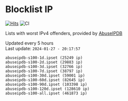 # Blocklist IP

[![Hits](https://hits.seeyoufarm.com/api/count/incr/badge.svg?url=https%3A%2F%2Fgithub.com%2Fborestad%2Fblocklist-ip%2F&count_bg=%2379C83D&title_bg=%23555555&icon=&icon_color=%23E7E7E7&title=hits&edge_flat=false)](https://hits.seeyoufarm.com)  ![CI](https://img.shields.io/github/workflow/status/borestad/blocklist-ip/CI?style=flat-square)

Lists with worst IPv4 offenders, provided by [AbuseIPDB](https://www.abuseipdb.com/)

<!-- FOOTER-PLACEHOLDER -->
Updated every 5 hours<br>
Last update: `2024-01-27 - 20:17:57`
```
abuseipdb-s100-1d.ipset (25249 ip)
abuseipdb-s100-2d.ipset (29883 ip)
abuseipdb-s100-3d.ipset (32766 ip)
abuseipdb-s100-7d.ipset (38797 ip)
abuseipdb-s100-30d.ipset (59001 ip)
abuseipdb-s100-60d.ipset (82645 ip)
abuseipdb-s100-90d.ipset (103398 ip)
abuseipdb-s100-120d.ipset (128610 ip)
abuseipdb-s100-all.ipset (461873 ip)
```
